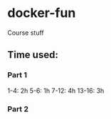 # docker-fun
Course stuff


## Time used:
### Part 1
1-4: 2h
5-6: 1h
7-12: 4h
13-16: 3h 


### Part 2
